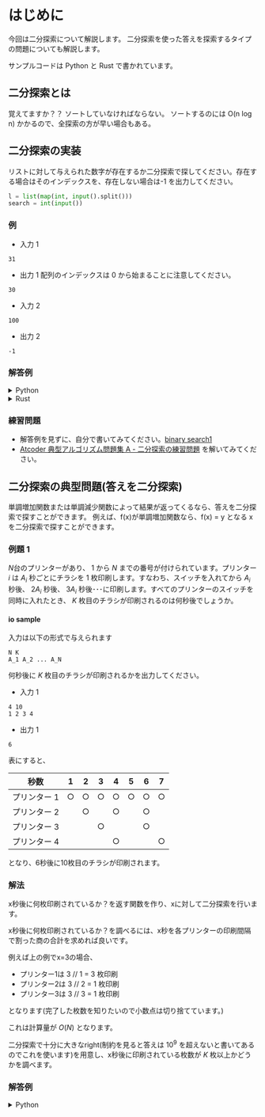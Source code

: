 # はじめに

今回は二分探索について解説します。
二分探索を使った答えを探索するタイプの問題についても解説します。

サンプルコードは Python と Rust で書かれています。

## 二分探索とは

覚えてますか？？
ソートしていなければならない。
ソートするのには O(n log n) かかるので、全探索の方が早い場合もある。

## 二分探索の実装

リストに対して与えられた数字が存在するか二分探索で探してください。存在する場合はそのインデックスを、存在しない場合は-1 を出力してください。

```python
l = list(map(int, input().split()))
search = int(input())
```

### 例

- 入力 1

```
31
```

- 出力 1
  配列のインデックスは 0 から始まることに注意してください。

```
30
```

- 入力 2

```
100
```

- 出力 2

```
-1
```

### 解答例

<details>
<summary>Python</summary>

```python
l = list(map(int, input().split()))
search = int(input())

left = 0
right = len(l)

while right - left > 1:
	mid = (left + right) // 2
	if l[mid] >= search:
		right = mid
	else:
		left = mid

print(right if l[right] == search else -1)

```

</details>

<details>
<summary>Rust</summary>

```rust
use proconio::input;

fn main() {
    input! {
        n: usize,
        l: [usize; n],
        s: usize
    }

    let mut left = 0usize;
    let mut right = l.len();
    let mut mid;

    while right - left > 1 {
        mid = (right + left) / 2;
        if l[mid] >= s {
            right = mid;
        } else {
            left = mid;
        }
    }

    println!("{}", if l[right] == s { right as isize } else { -1 })
}
```

</details>

### 練習問題

- 解答例を見ずに、自分で書いてみてください。[binary search1](https://atcoder.jp/contests/tessoku-book/tasks/tessoku_book_k)
- [Atcoder 典型アルゴリズム問題集 A - 二分探索の練習問題](https://atcoder.jp/contests/typical-algorithm/tasks/typical_algorithm_a) を解いてみてください。

## 二分探索の典型問題(答えを二分探索)

単調増加関数または単調減少関数によって結果が返ってくるなら、答えを二分探索で探すことができます。
例えば、f(x)が単調増加関数なら、f(x) = y となる x を二分探索で探すことができます。

### 例題 1

$N$台のプリンターがあり、 $1$ から $N$ までの番号が付けられています。プリンター $i$ は $A_i$ 秒ごとにチラシを $1$ 枚印刷します。すなわち、スイッチを入れてから $A_i$ 秒後、 $2A_i$ 秒後、 $3A_i$ 秒後･･･に印刷します。すべてのプリンターのスイッチを同時に入れたとき、 $K$ 枚目のチラシが印刷されるのは何秒後でしょうか。

#### io sample

入力は以下の形式で与えられます

```
N K
A_1 A_2 ... A_N
```

何秒後に $K$ 枚目のチラシが印刷されるかを出力してください。

- 入力 1

```
4 10
1 2 3 4
```

- 出力 1

```
6
```

表にすると、

| 秒数         | 1   | 2   | 3   | 4   | 5   | 6   | 7   |
| ------------ | --- | --- | --- | --- | --- | --- | --- |
| プリンター 1 | ○   | ○   | ○   | ○   | ○   | ○   | ○   |
| プリンター 2 |     | ○   |     | ○   |     | ○   |     |
| プリンター 3 |     |     | ○   |     |     | ○   |     |
| プリンター 4 |     |     |     | ○   |     |     | ○   |

となり、6秒後に10枚目のチラシが印刷されます。

### 解法

x秒後に何枚印刷されているか？を返す関数を作り、xに対して二分探索を行います。

x秒後に何枚印刷されているか？を調べるには、x秒を各プリンターの印刷間隔で割った商の合計を求めれば良いです。

例えば上の例でx=3の場合、

- プリンター1は 3 // 1 = 3 枚印刷
- プリンター2は 3 // 2 = 1 枚印刷
- プリンター3は 3 // 3 = 1 枚印刷

となります(完了した枚数を知りたいので小数点は切り捨てています。)

これは計算量が $O(N)$ となります。

二分探索で十分に大きなright(制約を見ると答えは $10^9$ を超えないと書いてあるのでこれを使います)を用意し、x秒後に印刷されている枚数が $K$ 枚以上かどうかを調べます。

### 解答例

<details>
<summary>Python</summary>

```python
